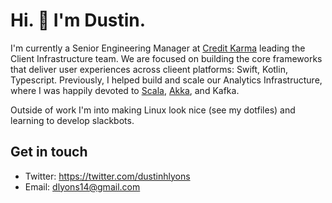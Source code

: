 # Hi. 👋 I'm Dustin. 

I'm currently a Senior Engineering Manager at [Credit Karma](https://www.creditkarma.com) leading the Client Infrastructure team. We are focused on building the core frameworks that deliver user experiences across clieent platforms: Swift, Kotlin, Typescript. Previously, I helped build and scale our Analytics Infrastructure, where I was happily devoted to [Scala](https://www.youtube.com/watch?v=W7YQDnweQIc), [Akka](https://www.youtube.com/watch?v=wbTyy7vWQXo), and Kafka. 

Outside of work I'm into making Linux look nice (see my dotfiles) and learning to develop slackbots.

## Get in touch
- Twitter: https://twitter.com/dustinhlyons
- Email: dlyons14@gmail.com
